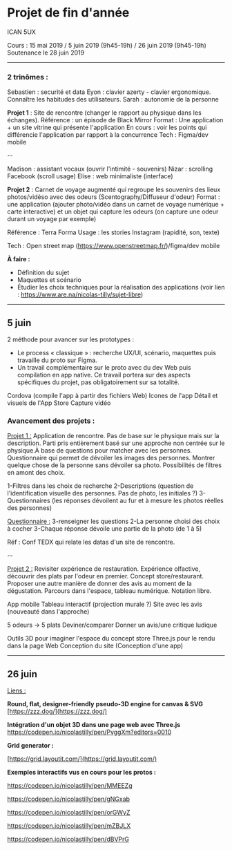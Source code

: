 # Projet de fin d'année


ICAN 5UX 

Cours : 15 mai 2019 / 5 juin 2019 (9h45-19h) / 26 juin 2019 (9h45-19h)
Soutenance le 28 juin 2019

---

### 2 trinômes :

Sebastien : securité et data
Eyon : clavier azerty - clavier ergonomique. Connaître les habitudes des utilisateurs.
Sarah : autonomie de la personne 

**Projet 1** : Site de rencontre (changer le rapport au physique dans les échanges). 
Référence : un épisode de Black Mirror
Format : Une application + un site vitrine qui présente l'application
En cours : voir les points qui différencie l'application par rapport à la concurrence
Tech : Figma/dev mobile

--

Madison : assistant vocaux (ouvrir l'intimité - souvenirs)
Nizar : scrolling Facebook (scroll usage)
Elise : web minimaliste (interface)

**Projet 2** : Carnet de voyage augmenté qui regroupe les souvenirs des lieux photos/vidéso avec des odeurs (Scentography/Diffuseur d'odeur)
Format : une application (ajouter photo/vidéo dans un carnet de voyage numérique + carte interactive) et un objet qui capture les odeurs (on capture une odeur durant un voyage par exemple)

Référence : Terra Forma
Usage : les stories Instagram (rapidité, son, texte)

Tech : Open street map (<https://www.openstreetmap.fr/>)/figma/dev mobile



**À faire :**

- Définition du sujet
- Maquettes et scénario
- Étudier les choix techniques pour la réalisation des applications (voir lien : <https://www.are.na/nicolas-tilly/sujet-libre>)

---

## 5 juin

2 méthode pour avancer sur les prototypes :

- Le process « classique » : recherche UX/UI, scénario, maquettes puis travaille du proto sur Figma.
- Un travail complémentaire sur le proto avec du dev Web puis compilation en app native. Ce travail portera sur des aspects spécifiques du projet, pas obligatoirement sur sa totalité.

Cordova (compile l'app à partir des fichiers Web)
Icones de l'app
Détail et visuels de l'App Store
Capture vidéo



### Avancement des projets :

<u>Projet 1 :</u>
Application de rencontre. Pas de base sur le physique mais sur la description.  Parti pris entièrement basé sur une approche non centrée sur le physique.À base de questions pour matcher avec les personnes. Questionnaire qui permet de dévoiler les images des personnes. Montrer quelque chose de la personne sans dévoiler sa photo. Possibilités de filtres en amont des choix.

1-Filtres dans les choix de recherche
2-Descriptions (question de l'identification visuelle des personnes. Pas de photo, les initiales ?)
3-Questionnaires (les réponses dévoilent au fur et à mesure les photos réelles des personnes)

<u>Questionnaire :</u>
3-renseigner les questions
2-La personne choisi des choix à cocher
3-Chaque réponse dévoile une partie de la photo (de 1 à 5)

Réf : Conf TEDX qui relate les datas d'un site de rencontre.

--

<u>Projet 2 :</u>
Revisiter expérience de restauration. Expérience olfactive, découvrir des plats par l'odeur en premier. Concept store/restaurant. Proposer une autre manière de donner des avis au moment de la dégustation. Parcours dans l'espace, tableau numérique. Notation libre.

App mobile 
Tableau interactif (projection murale ?)
Site avec les avis (nouveauté dans l'approche)

5 odeurs -> 5 plats
Deviner/comparer
Donner un avis/une critique ludique

Outils 3D pour imaginer l'espace du concept store
Three.js pour le rendu dans la page Web
Conception du site
(Conception d'une app)

---

## 26 juin

<u>Liens :</u>

**Round, flat, designer-friendly** 
**pseudo-3D engine for canvas & SVG**
[https://zzz.dog/](https://zzz.dog/)

**Intégration d'un objet 3D dans une page web avec Three.js**
[<https://codepen.io/nicolastilly/pen/PvggXm?editors=0010>](https://codepen.io/nicolastilly/pen/PvggXm?editors=0010)

**Grid generator :**

[https://grid.layoutit.com/](https://grid.layoutit.com/)

**Exemples interactifs vus en cours pour les protos :**

[<https://codepen.io/nicolastilly/pen/MMEEZg>](https://codepen.io/nicolastilly/pen/MMEEZg)

[<https://codepen.io/nicolastilly/pen/gNGxab>](https://codepen.io/nicolastilly/pen/gNGxab)

[<https://codepen.io/nicolastilly/pen/orGWyZ>](https://codepen.io/nicolastilly/pen/orGWyZ)

[<https://codepen.io/nicolastilly/pen/mZBJLX>](https://codepen.io/nicolastilly/pen/mZBJLX)

[<https://codepen.io/nicolastilly/pen/dBVPrG>](https://codepen.io/nicolastilly/pen/dBVPrG)

